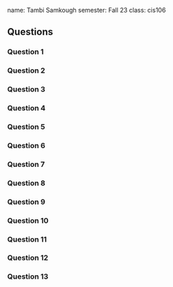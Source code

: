 name: Tambi Samkough
semester: Fall 23
class: cis106

## Questions

### Question 1

### Question 2

### Question 3

### Question 4

### Question 5

### Question 6

### Question 7

### Question 8

### Question 9

### Question 10

### Question 11

### Question 12

### Question 13